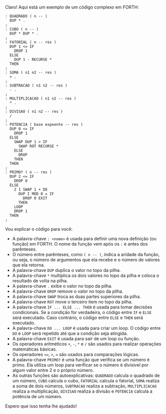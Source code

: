 Claro! Aqui está um exemplo de um código complexo em FORTH:

```
: QUADRADO ( n -- )
  DUP * .
;
: CUBO ( n -- )
  DUP * DUP * .
;
: FATORIAL ( n -- res )
  DUP 1 <= IF
    DROP 1
  ELSE
    DUP 1 - RECURSE *
  THEN
;
: SOMA ( n1 n2 -- res )
  + .
;
: SUBTRACAO ( n1 n2 -- res )
  - .
;
: MULTIPLICACAO ( n1 n2 -- res )
  * .
;
: DIVISAO ( n1 n2 -- res )
  /
;
: POTENCIA ( base expoente -- res )
  DUP 0 <= IF
    DROP 1
  ELSE
    SWAP DUP 1 > IF
      SWAP ROT RECURSE *
    ELSE
      DROP
    THEN
  THEN
;
: PRIMO? ( n -- res )
  DUP 2 <= IF
    DROP 0
  ELSE
    2 1 SWAP 1 + DO
      DUP I MOD 0 = IF
        DROP 0 EXIT
      THEN
    LOOP
    DROP 1
  THEN
;
```

Vou explicar o código para você:

- A palavra-chave `: <nome>` é usada para definir uma nova definição (ou função) em FORTH. O nome da função vem após os `:` e antes dos parênteses.
- O número entre parênteses, como `( n -- )`, indica a aridade da função, ou seja, o número de argumentos que ela recebe e o número de valores que ela retorna.
- A palavra-chave `DUP` duplica o valor no topo da pilha.
- A palavra-chave `*` multiplica os dois valores no topo da pilha e coloca o resultado de volta na pilha.
- A palavra-chave `.` exibe o valor no topo da pilha.
- A palavra-chave `DROP` remove o valor no topo da pilha.
- A palavra-chave `SWAP` troca as duas partes superiores da pilha.
- A palavra-chave `ROT` move o terceiro item no topo da pilha.
- A palavra-chave `IF ... ELSE ... THEN` é usada para tomar decisões condicionais. Se a condição for verdadeira, o código entre `IF` e `ELSE` será executado. Caso contrário, o código entre `ELSE` e `THEN` será executado.
- A palavra-chave `DO ... LOOP` é usada para criar um loop. O código entre `DO` e `LOOP` será repetido até que a condição seja atingida.
- A palavra-chave `EXIT` é usada para sair de um loop ou função.
- Os operadores aritméticos `+`, `-`, `*` e `/` são usados para realizar operações matemáticas básicas.
- Os operadores `<=`, `>`, `=` são usados para comparações lógicas.
- A palavra-chave `PRIMO?` é uma função que verifica se um número é primo. Ela utiliza um loop para verificar se o número é divisível por algum valor entre 2 e o próprio número.
- As outras funções são autoexplicativas: `QUADRADO` calcula o quadrado de um número, `CUBO` calcula o cubo, `FATORIAL` calcula o fatorial, `SOMA` realiza a soma de dois números, `SUBTRACAO` realiza a subtração, `MULTIPLICACAO` realiza a multiplicação, `DIVISAO` realiza a divisão e `POTENCIA` calcula a potência de um número.

Espero que isso tenha lhe ajudado!